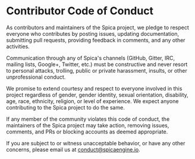 # Contributor Code of Conduct

As contributors and maintainers of the Spica project, we pledge to respect everyone who contributes by posting issues, updating documentation, submitting pull requests, providing feedback in comments, and any other activities.

Communication through any of Spica's channels (GitHub, Gitter, IRC, mailing lists, Google+, Twitter, etc.) must be constructive and never resort to personal attacks, trolling, public or private harassment, insults, or other unprofessional conduct.

We promise to extend courtesy and respect to everyone involved in this project regardless of gender, gender identity, sexual orientation, disability, age, race, ethnicity, religion, or level of experience. We expect anyone contributing to the Spica project to do the same.

If any member of the community violates this code of conduct, the maintainers of the Spica project may take action, removing issues, comments, and PRs or blocking accounts as deemed appropriate.

If you are subject to or witness unacceptable behavior, or have any other concerns, please email us at [conduct@spicaengine.io](mailto:conduct@spicaengine.io).